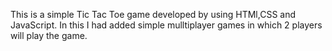 This is a simple Tic Tac Toe game developed by using HTMl,CSS and JavaScript. 
In this I had added simple mulltiplayer games in which 2 players will play the game.
